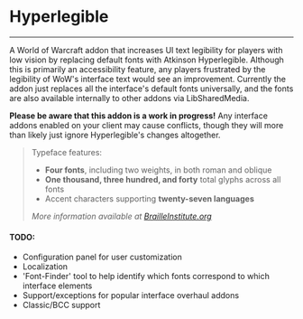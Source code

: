 # Hyperlegible
---
A World of Warcraft addon that increases UI text legibility for players with low vision by replacing default fonts with Atkinson Hyperlegible.
Although this is primarily an accessibility feature, any players frustrated by the legibility of WoW's interface text would see an improvement.
Currently the addon just replaces all the interface's default fonts universally, and the fonts are also available internally to other addons via LibSharedMedia.

**Please be aware that this addon is a work in progress!** Any interface addons enabled on your client may cause conflicts, though they will more than likely just ignore Hyperlegible's changes altogether. 

>Typeface features:
>* **Four fonts**, including two weights, in both roman and oblique
>* **One thousand, three hundred, and forty** total glyphs across all fonts
>* Accent characters supporting **twenty-seven languages**
>
> *More information available at [BrailleInstitute.org](https://brailleinstitute.org/freefont)*

#### TODO:
* Configuration panel for user customization
* Localization
* 'Font-Finder' tool to help identify which fonts correspond to which interface elements
* Support/exceptions for popular interface overhaul addons
* Classic/BCC support
